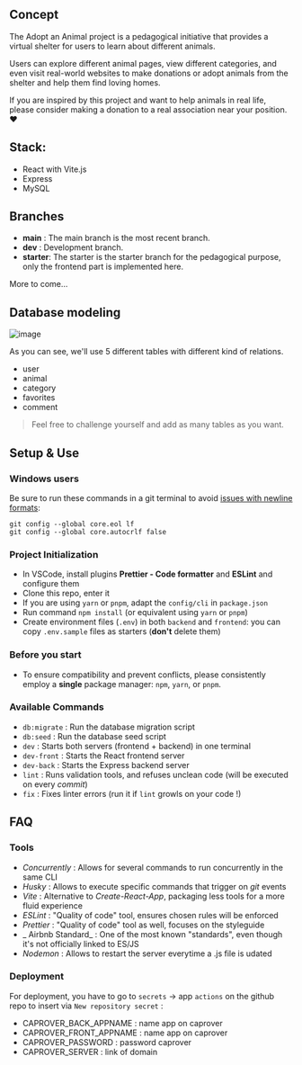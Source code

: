 ## Concept

The Adopt an Animal project is a pedagogical initiative that provides a virtual shelter for users to learn about different animals.

Users can explore different animal pages, view different categories, and even visit real-world websites to make donations or adopt animals from the shelter and help them find loving homes.

If you are inspired by this project and want to help animals in real life, please consider making a donation to a real association near your position. ❤️

## Stack:

- React with Vite.js
- Express
- MySQL

## Branches

- **main** : The main branch is the most recent branch.
- **dev** : Development branch.
- **starter**: The starter is the starter branch for the pedagogical purpose, only the frontend part is implemented here.

More to come...

## Database modeling

![image](https://github.com/ioayoub/Adopt-an-animal/assets/66207978/92a5ce13-177a-4b09-8b8a-9bc2177a48a9)

As you can see, we'll use 5 different tables with different kind of relations.

- user
- animal
- category
- favorites
- comment

> Feel free to challenge yourself and add as many tables as you want.

## Setup & Use

### Windows users

Be sure to run these commands in a git terminal to avoid [issues with newline formats](https://en.wikipedia.org/wiki/Newline#Issues_with_different_newline_formats):

```
git config --global core.eol lf
git config --global core.autocrlf false
```

### Project Initialization

- In VSCode, install plugins **Prettier - Code formatter** and **ESLint** and configure them
- Clone this repo, enter it
- If you are using `yarn` or `pnpm`, adapt the `config/cli` in `package.json`
- Run command `npm install` (or equivalent using `yarn` or `pnpm`)
- Create environment files (`.env`) in both `backend` and `frontend`: you can copy `.env.sample` files as starters (**don't** delete them)

### Before you start

- To ensure compatibility and prevent conflicts, please consistently employ a **single** package manager: `npm`, `yarn`, or `pnpm`.

### Available Commands

- `db:migrate` : Run the database migration script
- `db:seed` : Run the database seed script
- `dev` : Starts both servers (frontend + backend) in one terminal
- `dev-front` : Starts the React frontend server
- `dev-back` : Starts the Express backend server
- `lint` : Runs validation tools, and refuses unclean code (will be executed on every _commit_)
- `fix` : Fixes linter errors (run it if `lint` growls on your code !)

## FAQ

### Tools

- _Concurrently_ : Allows for several commands to run concurrently in the same CLI
- _Husky_ : Allows to execute specific commands that trigger on _git_ events
- _Vite_ : Alternative to _Create-React-App_, packaging less tools for a more fluid experience
- _ESLint_ : "Quality of code" tool, ensures chosen rules will be enforced
- _Prettier_ : "Quality of code" tool as well, focuses on the styleguide
- _ Airbnb Standard_ : One of the most known "standards", even though it's not officially linked to ES/JS
- _Nodemon_ : Allows to restart the server everytime a .js file is udated

### Deployment

For deployment, you have to go to `secrets` → app `actions` on the github repo to insert via `New repository secret` :

- CAPROVER_BACK_APPNAME : name app on caprover
- CAPROVER_FRONT_APPNAME : name app on caprover
- CAPROVER_PASSWORD : password caprover
- CAPROVER_SERVER : link of domain
